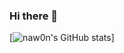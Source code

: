 ### Hi there 👋

<!--
**naw0n/naw0n** is a ✨ _special_ ✨ repository because its `README.md` (this file) appears on your GitHub profile.

Here are some ideas to get you started:

- 🔭 I’m currently working on ...
- 🌱 I’m currently learning ...
- 👯 I’m looking to collaborate on ...
- 🤔 I’m looking for help with ...
- 💬 Ask me about ...
- 📫 How to reach me: ...
- 😄 Pronouns: ...
- ⚡ Fun fact: ...
-->
[![naw0n's GitHub stats](https://github-readme-stats.vercel.app/api?username=naw0n&&show_icons=true&theme=Hidingspecificstats)]

